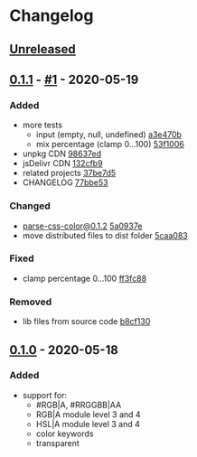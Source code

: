 # Changelog

## [Unreleased]

## [0.1.1] - [#1](https://github.com/noeldelgado/mix-css-color/pull/1) - 2020-05-19
### Added
- more tests
  - input (empty, null, undefined) [a3e470b](https://github.com/noeldelgado/mix-css-color/commit/a3e470be08b02274ca6abf17c90444016d014995)
  - mix percentage (clamp 0...100) [53f1006](https://github.com/noeldelgado/mix-css-color/commit/53f1006bcdd258dfea3553c8a3d145eec17e3e00)
- unpkg CDN [98637ed](https://github.com/noeldelgado/mix-css-color/commit/98637edcc53c05f37e945527f912ce42606d5416)
- jsDelivr CDN [132cfb9](https://github.com/noeldelgado/mix-css-color/commit/132cfb9f572bebe9aa527a34b7ec43f823da1d9d)
- related projects [37be7d5](https://github.com/noeldelgado/mix-css-color/commit/37be7d516a6e86eed409c6aa5a93b11a11bc8174)
- CHANGELOG [77bbe53](https://github.com/noeldelgado/mix-css-color/commit/77bbe538a232cd5d2b3f149cedae922a6af1222b)

### Changed
- parse-css-color@0.1.2 [5a0937e](https://github.com/noeldelgado/mix-css-color/commit/5a0937e6558f90457189882bfaddf144c10b6586)
- move distributed files to dist folder [5caa083](https://github.com/noeldelgado/mix-css-color/commit/5caa083f1eb3c786b63db7e27e0f809b62411806)

### Fixed
- clamp percentage 0...100 [ff3fc88](https://github.com/noeldelgado/mix-css-color/commit/ff3fc882232cb0b509ba23654bdc6f4a2bf1eca7)

### Removed
- lib files from source code [b8cf130](https://github.com/noeldelgado/mix-css-color/commit/b8cf130e8802e71171a8cd938880e9e455a9d21f)

## [0.1.0] - 2020-05-18
### Added
- support for:
  - #RGB|A, #RRGGBB|AA
  - RGB|A module level 3 and 4
  - HSL|A module level 3 and 4
  - color keywords
  - transparent

[Unreleased]: https://github.com/noeldelgado/mix-css-color/compare/v0.1.1...HEAD
[0.1.1]: https://github.com/noeldelgado/mix-css-color/compare/v0.1.0...v0.1.1
[0.1.0]: https://github.com/noeldelgado/mix-css-color/releases/tag/v0.1.0
